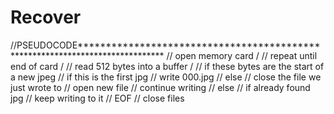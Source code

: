 # Recover

//PSEUDOCODE******************************************************************************
// open memory card                             /
// repeat until end of card                     /
//  read 512 bytes into a buffer                /
//  if these bytes are the start of a new jpeg
//    if this is the first jpg
//      write 000.jpg
//    else
//      close the file we just wrote to
//      open new file
//      continue writing
//  else
//    if already found jpg
//      keep writing to it
// EOF
// close files
